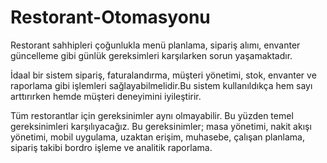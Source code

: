 # Restorant-Otomasyonu
Restorant sahhipleri çoğunlukla menü planlama,
sipariş alımı, envanter güncelleme gibi günlük
gereksimleri karşılarken sorun yaşamaktadır.

İdaal bir sistem sipariş, faturalandırma, müşteri
yönetimi, stok, envanter ve raporlama gibi
işlemleri sağlayabilmelidir.Bu sistem kullanıldıkça 
hem sayı arttırırken hemde müşteri deneyimini iyileştirir.

Tüm restorantlar için gereksinimler aynı olmayabilir.
Bu yüzden temel gereksinimleri karşılıyacağız. Bu gereksinimler;
masa yönetimi,
nakit akışı yönetimi,
mobil uygulama,
uzaktan erişim,
muhasebe,
çalışan planlama,
sipariş takibi
bordro işleme ve
analitik raporlama.
